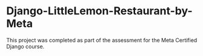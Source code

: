 # Django-LittleLemon-Restaurant-by-Meta
This project was completed as part of the assessment for the Meta Certified Django course.
